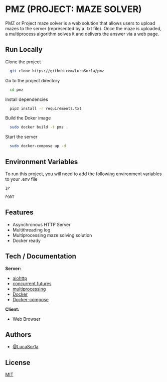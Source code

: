 # PMZ (PROJECT: MAZE SOLVER)

PMZ or Project maze solver is a web solution that allows users to upload mazes to the server (represented by a .txt file). Once the maze is uploaded, a multiprocess algorithm solves it and delivers the answer via a web page.


## Run Locally

Clone the project

```bash
  git clone https://github.com/LucaSor1a/pmz
```

Go to the project directory

```bash
  cd pmz
```

Install dependencies

```bash
  pip3 install -r requirements.txt
```

Build the Doker image

```bash
  sudo docker build -t pmz .
```

Start the server

```bash
  sudo docker-compose up -d
```

  
## Environment Variables

To run this project, you will need to add the following environment variables to your .env file

`IP`

`PORT`

  
## Features

- Asynchronous HTTP Server
- Multithreading log
- Multiprocessing maze solving solution
- Docker ready


## Tech / Documentation

**Server:** 
  - [aiohttp](https://docs.aiohttp.org/en/stable/)
  - [concurrent.futures](https://docs.python.org/3/library/concurrent.futures.html)
  - [multiprocessing](https://docs.python.org/3/library/multiprocessing.html)
  - [Docker](https://docs.docker.com/)
  - [Docker-compose](https://docs.docker.com/compose/)


**Client:**
  - Web Browser

  
## Authors

- [@LucaSor1a](https://github.com/LucaSor1a)

  
## License

[MIT](https://choosealicense.com/licenses/mit/)
